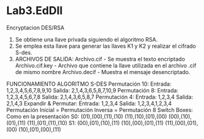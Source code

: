 # Lab3.EdDII
Encryptacion DES/RSA
  1) Se obtiene una llave privada siguiendo el algoritmo RSA.
  2) Se emplea esta llave para generar las llaves K1 y K2 y realizar el cifrado S-des.
  3) ARCHIVOS DE SALIDA:
      Archivo.cif - Se muestra el texto encriptado
      Archivo.cif.key - Archivo que contiene la llave utilizada en el archivo .cif de mismo nombre
      Archivo.decif - Muestra el mensaje desencriptado.
  
  
FUNCIONAMIENTO ALGORITMO S-DES
  Permutación 10:
    Entrada: 1,2,3,4,5,6,7,8,9,10
    Salida: 2,1,4,3,6,5,8,7,10,9
  Permutación 8:
    Entrada: 1,2,3,4,5,6,7,8
    Salida: 2,1,4,3,6,5,8,7
  Permutación 4:
    Entrada: 1,2,3,4
    Salida: 2,1,4,3
  Expandir & Permutar:
    Entrada: 1,2,3,4
    Salida: 1,2,3,4,1,2,3,4
  Permutación Inicial = Permutación Inversa = Permutación 8
  Switch Boxes: Como en la presentación
  S0:
  (01),(00),(11),(10)
  (11),(10),(01),(00)
  (00),(10),(01),(11)
  (11),(01),(11),(10)
  S1:
  (00),(01),(10),(11)
  (10),(00),(01),(11)
  (11),(00),(01),(00)
  (10),(01),(00),(11)
